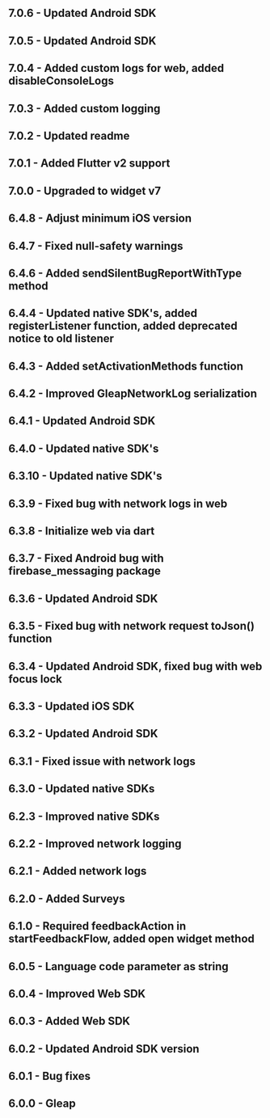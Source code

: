 ## 7.0.6 - Updated Android SDK
## 7.0.5 - Updated Android SDK
## 7.0.4 - Added custom logs for web, added disableConsoleLogs
## 7.0.3 - Added custom logging
## 7.0.2 - Updated readme
## 7.0.1 - Added Flutter v2 support
## 7.0.0 - Upgraded to widget v7
## 6.4.8 - Adjust minimum iOS version
## 6.4.7 - Fixed null-safety warnings
## 6.4.6 - Added sendSilentBugReportWithType method
## 6.4.4 - Updated native SDK's, added registerListener function, added deprecated notice to old listener
## 6.4.3 - Added setActivationMethods function
## 6.4.2 - Improved GleapNetworkLog serialization
## 6.4.1 - Updated Android SDK
## 6.4.0 - Updated native SDK's
## 6.3.10 - Updated native SDK's
## 6.3.9 - Fixed bug with network logs in web
## 6.3.8 - Initialize web via dart
## 6.3.7 - Fixed Android bug with firebase_messaging package
## 6.3.6 - Updated Android SDK
## 6.3.5 - Fixed bug with network request toJson() function
## 6.3.4 - Updated Android SDK, fixed bug with web focus lock
## 6.3.3 - Updated iOS SDK
## 6.3.2 - Updated Android SDK
## 6.3.1 - Fixed issue with network logs
## 6.3.0 - Updated native SDKs
## 6.2.3 - Improved native SDKs
## 6.2.2 - Improved network logging
## 6.2.1 - Added network logs
## 6.2.0 - Added Surveys
## 6.1.0 - Required feedbackAction in startFeedbackFlow, added open widget method
## 6.0.5 - Language code parameter as string
## 6.0.4 - Improved Web SDK
## 6.0.3 - Added Web SDK
## 6.0.2 - Updated Android SDK version
## 6.0.1 - Bug fixes
## 6.0.0 - Gleap